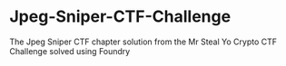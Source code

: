 # Jpeg-Sniper-CTF-Challenge
The Jpeg Sniper CTF chapter solution from the Mr Steal Yo Crypto CTF Challenge solved using Foundry
